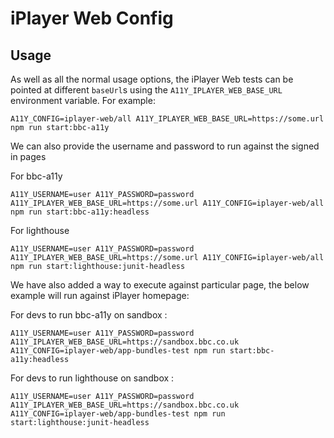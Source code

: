 # iPlayer Web Config

## Usage

As well as all the normal usage options, the iPlayer Web tests can be pointed at different `baseUrl`s using the `A11Y_IPLAYER_WEB_BASE_URL` environment variable. For example:


```
A11Y_CONFIG=iplayer-web/all A11Y_IPLAYER_WEB_BASE_URL=https://some.url npm run start:bbc-a11y
```

We can also provide the username and password to run against the signed in pages

For bbc-a11y
```
A11Y_USERNAME=user A11Y_PASSWORD=password A11Y_IPLAYER_WEB_BASE_URL=https://some.url A11Y_CONFIG=iplayer-web/all npm run start:bbc-a11y:headless
```

For lighthouse
```
A11Y_USERNAME=user A11Y_PASSWORD=password A11Y_IPLAYER_WEB_BASE_URL=https://some.url A11Y_CONFIG=iplayer-web/all npm run start:lighthouse:junit-headless
```

We have also added a way to execute against particular page, the below example will run against iPlayer homepage:

For devs to run bbc-a11y on sandbox :
```
A11Y_USERNAME=user A11Y_PASSWORD=password A11Y_IPLAYER_WEB_BASE_URL=https://sandbox.bbc.co.uk A11Y_CONFIG=iplayer-web/app-bundles-test npm run start:bbc-a11y:headless
```

For devs to run lighthouse on sandbox :
```
A11Y_USERNAME=user A11Y_PASSWORD=password A11Y_IPLAYER_WEB_BASE_URL=https://sandbox.bbc.co.uk A11Y_CONFIG=iplayer-web/app-bundles-test npm run start:lighthouse:junit-headless
```
